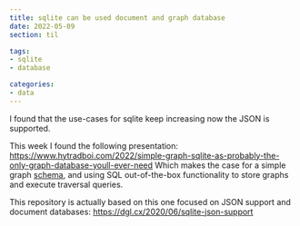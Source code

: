 ```yaml
---
title: sqlite can be used document and graph database
date: 2022-05-09
section: til

tags:
- sqlite
- database

categories:
- data
---
```


I found that the use-cases for sqlite keep increasing now the JSON is supported.

This week I found the following presentation: https://www.hytradboi.com/2022/simple-graph-sqlite-as-probably-the-only-graph-database-youll-ever-need
Which makes the case for a simple graph [schema](https://github.com/dpapathanasiou/simple-graph/blob/main/sql/schema.sql), and using SQL out-of-the-box functionality to store graphs and execute traversal queries.

This repository is actually based on this one focused on JSON support and document databases: https://dgl.cx/2020/06/sqlite-json-support
